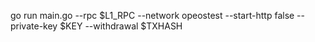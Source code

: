go run main.go --rpc $L1_RPC --network opeostest --start-http false --private-key $KEY --withdrawal $TXHASH